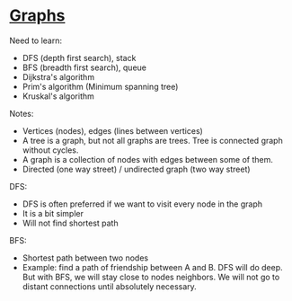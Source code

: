 # [Graphs](https://github.com/Rustam-Z/data-structures-and-algorithms#graphs)

Need to learn:
- DFS (depth first search), stack
- BFS (breadth first search), queue
- Dijkstra's algorithm
- Prim's algorithm (Minimum spanning tree)
- Kruskal's algorithm
 

Notes:
- Vertices (nodes), edges (lines between vertices)
- A tree is a graph, but not all graphs are trees. Tree is connected graph without cycles.
- A graph is a collection of nodes with edges between some of them.
- Directed (one way street) / undirected graph (two way street)  

DFS:
- DFS is often preferred if we want to visit every node in the graph
- It is a bit simpler
- Will not find shortest path

BFS:
- Shortest path between two nodes
- Example: find a path of friendship between A and B. DFS will do deep. But with BFS, we will stay close to nodes neighbors. We will not go to distant connections until absolutely necessary.

